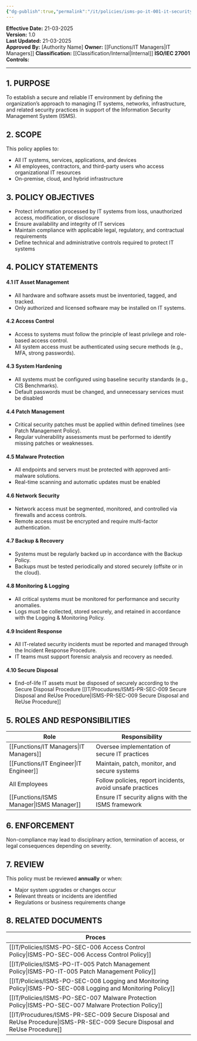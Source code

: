 ```yaml
---
{"dg-publish":true,"permalink":"/it/policies/isms-po-it-001-it-security-policy/","tags":["policy","security"],"noteIcon":"default"}
---
```


**Effective Date:** 21-03-2025  
**Version:** 1.0  
**Last Updated:** 21-03-2025  
**Approved By:** [Authority Name]
**Owner:** [[Functions/IT Managers\|IT Managers]]
**Classification:** [[Classification/Internal\|Internal]]
**ISO/IEC 27001 Controls:** 

---
## **1. PURPOSE**  
To establish a secure and reliable IT environment by defining the organization’s approach to managing IT systems, networks, infrastructure, and related security practices in support of the Information Security Management System (ISMS).
## **2. SCOPE**
This policy applies to:

- All IT systems, services, applications, and devices
- All employees, contractors, and third-party users who access organizational IT resources
- On-premise, cloud, and hybrid infrastructure
 
## **3. POLICY OBJECTIVES** 
- Protect information processed by IT systems from loss, unauthorized access, modification, or disclosure
- Ensure availability and integrity of IT services
- Maintain compliance with applicable legal, regulatory, and contractual requirements
- Define technical and administrative controls required to protect IT systems
## **4. POLICY STATEMENTS**

#### 4.1 IT Asset Management
- All hardware and software assets must be inventoried, tagged, and tracked.
- Only authorized and licensed software may be installed on IT systems.
#### 4.2 Access Control
- Access to systems must follow the principle of least privilege and role-based access control.
- All system access must be authenticated using secure methods (e.g., MFA, strong passwords).
#### 4.3 System Hardening
- All systems must be configured using baseline security standards (e.g., CIS Benchmarks).
- Default passwords must be changed, and unnecessary services must be disabled
#### 4.4 Patch Management
- Critical security patches must be applied within defined timelines (see Patch Management Policy).
- Regular vulnerability assessments must be performed to identify missing patches or weaknesses.
#### 4.5 Malware Protection
- All endpoints and servers must be protected with approved anti-malware solutions.
- Real-time scanning and automatic updates must be enabled
#### 4.6 Network Security
- Network access must be segmented, monitored, and controlled via firewalls and access controls.
- Remote access must be encrypted and require multi-factor authentication.
#### 4.7 Backup & Recovery
- Systems must be regularly backed up in accordance with the Backup Policy.
- Backups must be tested periodically and stored securely (offsite or in the cloud).

#### 4.8 Monitoring & Logging
- All critical systems must be monitored for performance and security anomalies.
- Logs must be collected, stored securely, and retained in accordance with the Logging & Monitoring Policy.
#### 4.9 Incident Response
- All IT-related security incidents must be reported and managed through the Incident Response Procedure.
- IT teams must support forensic analysis and recovery as needed.
#### 4.10 Secure Disposal

- End-of-life IT assets must be disposed of securely according to the Secure Disposal Procedure [[IT/Procudures/ISMS-PR-SEC-009 Secure Disposal and ReUse Procedure\|ISMS-PR-SEC-009 Secure Disposal and ReUse Procedure]]
## **5. ROLES AND RESPONSIBILITIES**

| **Role**         | **Responsibility**                                        |
| ---------------- | --------------------------------------------------------- |
| [[Functions/IT Managers\|IT Managers]]   | Oversee implementation of secure IT practices             |
| [[Functions/IT Engineer\|IT Engineer]]  | Maintain, patch, monitor, and secure systems              |
| All Employees    | Follow policies, report incidents, avoid unsafe practices |
| [[Functions/ISMS Manager\|ISMS Manager]] | Ensure IT security aligns with the ISMS framework         |

## **6. ENFORCEMENT**  
Non-compliance may lead to disciplinary action, termination of access, or legal consequences depending on severity.
## **7. REVIEW**  
This policy must be reviewed **annually** or when:
- Major system upgrades or changes occur
- Relevant threats or incidents are identified
- Regulations or business requirements change

## 8. RELATED DOCUMENTS  

| Proces                                                   |     |
| -------------------------------------------------------- | --- |
| [[IT/Policies/ISMS-PO-SEC-006 Access Control Policy\|ISMS-PO-SEC-006 Access Control Policy]]                |     |
| [[IT/Policies/ISMS-PO-IT-005 Patch Management Policy\|ISMS-PO-IT-005 Patch Management Policy]]                |     |
| [[IT/Policies/ISMS-PO-SEC-008 Logging and Monitoring Policy\|ISMS-PO-SEC-008 Logging and Monitoring Policy]]        |     |
| [[IT/Policies/ISMS-PO-SEC-007 Malware Protection Policy\|ISMS-PO-SEC-007 Malware Protection Policy]]            |     |
| [[IT/Procudures/ISMS-PR-SEC-009 Secure Disposal and ReUse Procedure\|ISMS-PR-SEC-009 Secure Disposal and ReUse Procedure]] |     |












